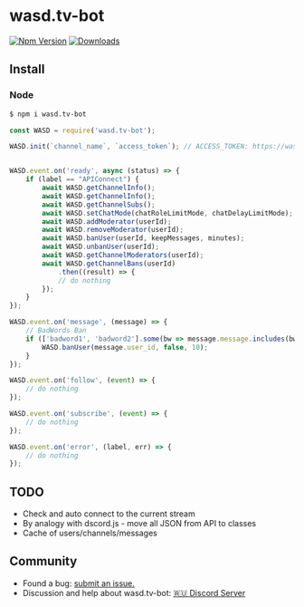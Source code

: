 # wasd.tv-bot

[![Npm Version](https://img.shields.io/npm/v/wasd.tv-bot.svg?style=flat)](https://www.npmjs.org/package/wasd.tv-bot)
[![Downloads](https://img.shields.io/npm/dm/wasd.tv-bot.svg?style=flat)](https://www.npmjs.org/package/wasd.tv-bot)

## Install

### Node

```bash
$ npm i wasd.tv-bot
```

```js
const WASD = require('wasd.tv-bot');

WASD.init(`channel_name`, `access_token`); // ACCESS_TOKEN: https://wasd.tv/general-settings/API


WASD.event.on('ready', async (status) => {
    if (label == "APIConnect") {
        await WASD.getChannelInfo();
        await WASD.getChannelInfo();
        await WASD.getChannelSubs();
        await WASD.setChatMode(chatRoleLimitMode, chatDelayLimitMode);
        await WASD.addModerator(userId);
        await WASD.removeModerator(userId);
        await WASD.banUser(userId, keepMessages, minutes);
        await WASD.unbanUser(userId);
        await WASD.getChannelModerators(userId);
        await WASD.getChannelBans(userId)
            .then((result) => {
            // do nothing
        });
    }
});

WASD.event.on('message', (message) => {
    // BadWords Ban
    if (['badword1', 'badword2'].some(bw => message.message.includes(bw))) {
        WASD.banUser(message.user_id, false, 10);
    }
});

WASD.event.on('follow', (event) => {
    // do nothing
});

WASD.event.on('subscribe', (event) => {
    // do nothing
});

WASD.event.on('error', (label, err) => {
    // do nothing
});
```

## TODO
- Check and auto connect to the current stream
- By analogy with dscord.js - move all JSON from API to classes
- Cache of users/channels/messages

## Community

- Found a bug: [submit an issue.](https://github.com/iamnotacoder-djs/wasd.tv-bot/issues/new)
- Discussion and help about wasd.tv-bot: [🇷🇺 Discord Server](https://discord.gg/YeqrTtpmaH)

